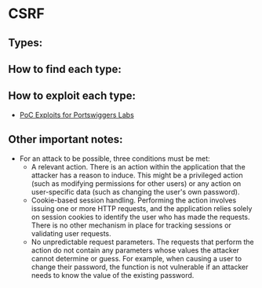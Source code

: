 # CSRF

## Types:

## How to find each type:

## How to exploit each type:
- [PoC Exploits for Portswiggers Labs](https://github.com/leggetth/Burp-Suite-Certified-Practitioner-Prep/blob/main/training/csrf_practice.md)

## Other important notes:
- For an attack to be possible, three conditions must be met:
  - A relevant action. There is an action within the application that the attacker has a reason to induce. This might be a privileged action (such as modifying permissions for other users) or any action on user-specific data (such as changing the user's own password).
  - Cookie-based session handling. Performing the action involves issuing one or more HTTP requests, and the application relies solely on session cookies to identify the user who has made the requests. There is no other mechanism in place for tracking sessions or validating user requests.
  - No unpredictable request parameters. The requests that perform the action do not contain any parameters whose values the attacker cannot determine or guess. For example, when causing a user to change their password, the function is not vulnerable if an attacker needs to know the value of the existing password.

